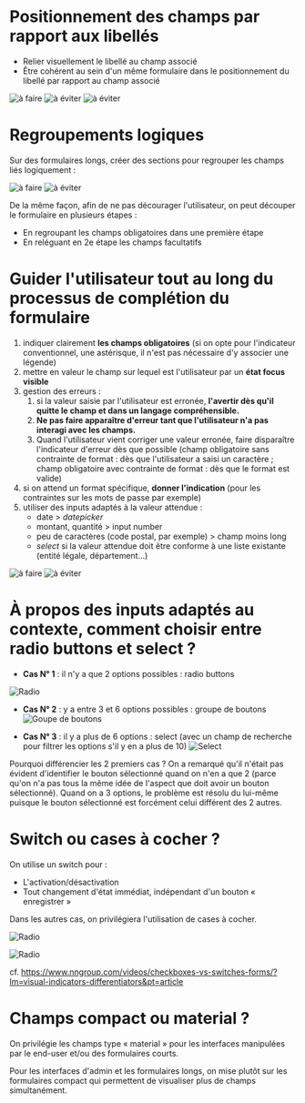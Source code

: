 # Positionnement des champs par rapport aux libellés

- Relier visuellement le libellé au champ associé
- Être cohérent au sein d'un même formulaire dans le positionnement du libellé par rapport au champ associé

![à faire](guidelines/components/form/form-guidelines/images/form-layout-do.png " ") ![à éviter](guidelines/components/form/form-guidelines/images/form-layout-dont-1.png "La mauvaise gestion des espaces entre les différents groupes (libellé + champ associé) complique la lecture") ![à éviter](guidelines/components/form/form-guidelines/images/form-layout-dont-2.png "La variété dans le positionnement libellé/champ empêche l'utilisateur de scanner rapidement le formulaire")

 # Regroupements logiques

Sur des formulaires longs, créer des sections pour regrouper les champs liés logiquement :

![à faire](guidelines/components/form/form-guidelines/images/form-group-do.png " ") ![à éviter](guidelines/components/form/form-guidelines/images/form-group-dont.png "L'absence de regroupement créé un formulaire indigeste et potentiellement décourageant pour l'utilisateur")

De la même façon, afin de ne pas décourager l'utilisateur, on peut découper le formulaire en plusieurs étapes :

- En regroupant les champs obligatoires dans une première étape
- En reléguant en 2e étape les champs facultatifs  

# Guider l'utilisateur tout au long du processus de complétion du formulaire

1. indiquer clairement **les champs obligatoires** (si on opte pour l'indicateur conventionnel, une astérisque, il n'est pas nécessaire d'y associer une légende)
2. mettre en valeur le champ sur lequel est l'utilisateur par un **état focus visible**
3. gestion des erreurs :
   1. si la valeur saisie par l'utilisateur est erronée, **l'avertir dès qu'il quitte le champ et dans un langage compréhensible.**
   2. **Ne pas faire apparaître d'erreur tant que l'utilisateur n'a pas interagi avec les champs.**
   3. Quand l'utilisateur vient corriger une valeur erronée, faire disparaître l'indicateur d'erreur dès que possible (champ obligatoire sans contrainte de format : dès que l'utilisateur a saisi un caractère ; champ obligatoire avec contrainte de format : dès que le format est valide)
4. si on attend un format spécifique, **donner l'indication** (pour les contraintes sur les mots de passe par exemple)
5. utiliser des inputs adaptés à la valeur attendue :
   - date > *datepicker*
   - montant, quantité > input number
   - peu de caractères (code postal, par exemple) > champ moins long
   - *select* si la valeur attendue doit être conforme à une liste existante (entité légale, département…)

![à faire](guidelines/components/form/form-guidelines/images/form-guide-do.gif) ![à éviter](guidelines/components/form/form-guidelines/images/form-guide-dont.gif)

# À propos des inputs adaptés au contexte, comment choisir entre radio buttons et select ?

- **Cas N° 1** : il n'y a que 2 options possibles : radio buttons

![Radio](guidelines/components/form/form-guidelines/images/case-1.png)

- **Cas N° 2** : y a entre 3 et 6 options possibles : groupe de boutons
  ![Goupe de boutons](guidelines/components/form/form-guidelines/images/case-2.png)

- **Cas N° 3** : il y a plus de 6 options : select (avec un champ de recherche pour filtrer les options s'il y en a plus de 10)
  ![Select](guidelines/components/form/form-guidelines/images/case-3.png)

Pourquoi différencier les 2 premiers cas ? On a remarqué qu'il n'était pas évident d'identifier le bouton sélectionné quand on n'en a que 2 (parce qu'on n'a pas tous la même idée de l'aspect que doit avoir un bouton sélectionné). Quand on a 3 options, le problème est résolu du lui-même puisque le bouton sélectionné est forcément celui différent des 2 autres.

# Switch ou cases à cocher ?

On utilise un switch pour :

- L'activation/désactivation
- Tout changement d'état immédiat, indépendant d'un bouton « enregistrer »

Dans les autres cas, on privilégiera l'utilisation de cases à cocher.

![Radio](guidelines/components/form/form-guidelines/images/toggles.png)

![Radio](guidelines/components/form/form-guidelines/images/toggles-multiple.png)

cf. <https://www.nngroup.com/videos/checkboxes-vs-switches-forms/?lm=visual-indicators-differentiators&pt=article>  

# Champs compact ou material ?

On privilégie les champs type « material » pour les interfaces manipulées par le end-user et/ou des formulaires courts.

Pour les interfaces d'admin et les formulaires longs, on mise plutôt sur les formulaires compact qui permettent de visualiser plus de champs simultanément.